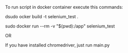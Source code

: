 To run script in docker container execute this commands:

dsudo ocker build -t selenium_test .

sudo docker run --rm -v "$(pwd):/app" selenium_test

OR

If you have installed chromedriver, just run main.py